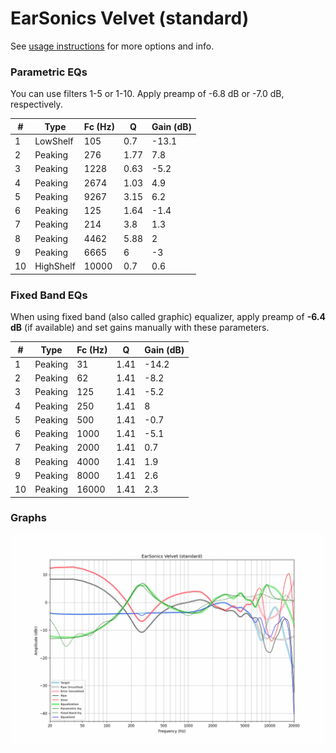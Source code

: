 # EarSonics Velvet (standard)
See [usage instructions](https://github.com/jaakkopasanen/AutoEq#usage) for more options and info.

### Parametric EQs
You can use filters 1-5 or 1-10. Apply preamp of -6.8 dB or -7.0 dB, respectively.

|   # | Type      |   Fc (Hz) |    Q |   Gain (dB) |
|-----|-----------|-----------|------|-------------|
|   1 | LowShelf  |       105 | 0.7  |       -13.1 |
|   2 | Peaking   |       276 | 1.77 |         7.8 |
|   3 | Peaking   |      1228 | 0.63 |        -5.2 |
|   4 | Peaking   |      2674 | 1.03 |         4.9 |
|   5 | Peaking   |      9267 | 3.15 |         6.2 |
|   6 | Peaking   |       125 | 1.64 |        -1.4 |
|   7 | Peaking   |       214 | 3.8  |         1.3 |
|   8 | Peaking   |      4462 | 5.88 |         2   |
|   9 | Peaking   |      6665 | 6    |        -3   |
|  10 | HighShelf |     10000 | 0.7  |         0.6 |

### Fixed Band EQs
When using fixed band (also called graphic) equalizer, apply preamp of **-6.4 dB** (if available) and set gains manually with these parameters.

|   # | Type    |   Fc (Hz) |    Q |   Gain (dB) |
|-----|---------|-----------|------|-------------|
|   1 | Peaking |        31 | 1.41 |       -14.2 |
|   2 | Peaking |        62 | 1.41 |        -8.2 |
|   3 | Peaking |       125 | 1.41 |        -5.2 |
|   4 | Peaking |       250 | 1.41 |         8   |
|   5 | Peaking |       500 | 1.41 |        -0.7 |
|   6 | Peaking |      1000 | 1.41 |        -5.1 |
|   7 | Peaking |      2000 | 1.41 |         0.7 |
|   8 | Peaking |      4000 | 1.41 |         1.9 |
|   9 | Peaking |      8000 | 1.41 |         2.6 |
|  10 | Peaking |     16000 | 1.41 |         2.3 |

### Graphs
![](./EarSonics%20Velvet%20(standard).png)
